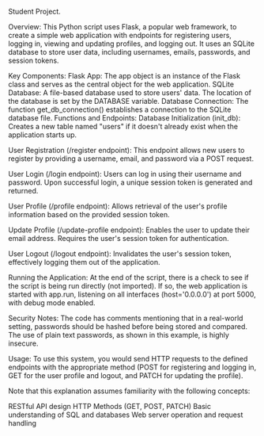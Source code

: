 Student Project. 

Overview:
This Python script uses Flask, a popular web framework, to create a simple web application with endpoints for registering users, logging in, viewing and updating profiles, and logging out. It uses an SQLite database to store user data, including usernames, emails, passwords, and session tokens.

Key Components:
Flask App: The app object is an instance of the Flask class and serves as the central object for the web application.
SQLite Database: A file-based database used to store users' data. The location of the database is set by the DATABASE variable.
Database Connection: The function get_db_connection() establishes a connection to the SQLite database file.
Functions and Endpoints:
Database Initialization (init_db): Creates a new table named "users" if it doesn't already exist when the application starts up.

User Registration (/register endpoint): This endpoint allows new users to register by providing a username, email, and password via a POST request.

User Login (/login endpoint): Users can log in using their username and password. Upon successful login, a unique session token is generated and returned.

User Profile (/profile endpoint): Allows retrieval of the user's profile information based on the provided session token.

Update Profile (/update-profile endpoint): Enables the user to update their email address. Requires the user's session token for authentication.

User Logout (/logout endpoint): Invalidates the user's session token, effectively logging them out of the application.

Running the Application:
At the end of the script, there is a check to see if the script is being run directly (not imported). If so, the web application is started with app.run, listening on all interfaces (host='0.0.0.0') at port 5000, with debug mode enabled.

Security Notes:
The code has comments mentioning that in a real-world setting, passwords should be hashed before being stored and compared. The use of plain text passwords, as shown in this example, is highly insecure.

Usage:
To use this system, you would send HTTP requests to the defined endpoints with the appropriate method (POST for registering and logging in, GET for the user profile and logout, and PATCH for updating the profile).

Note that this explanation assumes familiarity with the following concepts:

RESTful API design
HTTP Methods (GET, POST, PATCH)
Basic understanding of SQL and databases
Web server operation and request handling

